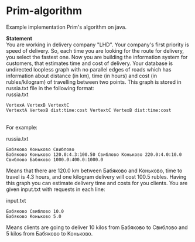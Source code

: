 # Prim-algorithm

Example implementation Prim's algorithm on java. 

<b>Statement</b><br>
You are working in delivery company "LHD". Your company's first priority is speed of delivery. So, each time you are looking for the route for delivery, you select the fastest one. 
Now you are building the information system for customers, that estimates time and cost of delivery. Your database is undirected loopless graph with no parallel edges of roads which has information about distance (in km), time (in hours) and cost (in rubles/kilogram) of travelling between two points. This graph is stored in russia.txt file in the following format: 
<br>
russia.txt
```
VertexA VertexB VertextC
VertextA VertexB dist:time:cost VertextC VertexB dist:time:cost
```
<br>
For example: 

russia.txt
```
Бабяково Коньково Свиблово
Бабяково Коньково 120.0:4.3:100.50 Свиблово Коньково 220.0:4.0:10.0 Свиблово Бабяково 1000.0:400.0:1000.0
```
Means that there are 120.0 km between Бабяково and Коньково, time to travel is 4.3 hours, and one kilogram delivery will cost 100.5 rubles. 
Having this graph you can estimate delivery time and costs for you clients. You are given input.txt with requests in each line: 

input.txt
```
Бабяково Свиблово 10.0
Бабяково Коньково 5.0
```
Means clients are going to deliver 10 kilos from Бабяково to Свиблово and 5 kilos from Бабяково to Коньково. 
